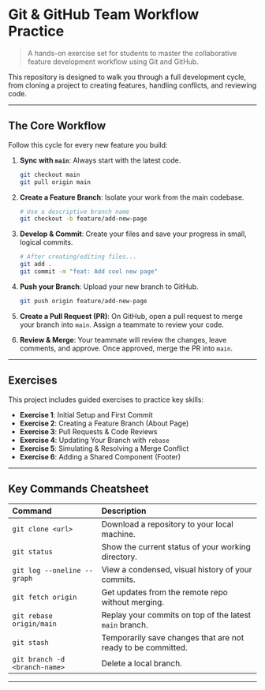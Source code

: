 # Git & GitHub Team Workflow Practice

> A hands-on exercise set for students to master the collaborative feature development workflow using Git and GitHub.

This repository is designed to walk you through a full development cycle, from cloning a project to creating features, handling conflicts, and reviewing code.

---

## The Core Workflow

Follow this cycle for every new feature you build:

1.  **Sync with `main`**: Always start with the latest code.
    ```bash
    git checkout main
    git pull origin main
    ```

2.  **Create a Feature Branch**: Isolate your work from the main codebase.
    ```bash
    # Use a descriptive branch name
    git checkout -b feature/add-new-page
    ```

3.  **Develop & Commit**: Create your files and save your progress in small, logical commits.
    ```bash
    # After creating/editing files...
    git add .
    git commit -m "feat: Add cool new page"
    ```

4.  **Push your Branch**: Upload your new branch to GitHub.
    ```bash
    git push origin feature/add-new-page
    ```

5.  **Create a Pull Request (PR)**: On GitHub, open a pull request to merge your branch into `main`. Assign a teammate to review your code.

6.  **Review & Merge**: Your teammate will review the changes, leave comments, and approve. Once approved, merge the PR into `main`.

---

## Exercises

This project includes guided exercises to practice key skills:

*   **Exercise 1**: Initial Setup and First Commit
*   **Exercise 2**: Creating a Feature Branch (About Page)
*   **Exercise 3**: Pull Requests & Code Reviews
*   **Exercise 4**: Updating Your Branch with `rebase`
*   **Exercise 5**: Simulating & Resolving a Merge Conflict
*   **Exercise 6**: Adding a Shared Component (Footer)

---

## Key Commands Cheatsheet

| Command                       | Description                                            |
| :---------------------------- | :----------------------------------------------------- |
| `git clone <url>`             | Download a repository to your local machine.           |
| `git status`                  | Show the current status of your working directory.     |
| `git log --oneline --graph`   | View a condensed, visual history of your commits.      |
| `git fetch origin`            | Get updates from the remote repo without merging.      |
| `git rebase origin/main`      | Replay your commits on top of the latest `main` branch. |
| `git stash`                   | Temporarily save changes that are not ready to be committed. |
| `git branch -d <branch-name>` | Delete a local branch.                                 |

---

